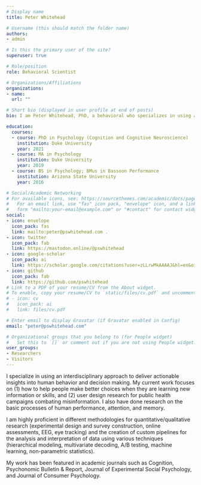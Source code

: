 ```yaml
---
# Display name
title: Peter Whitehead

# Username (this should match the folder name)
authors:
- admin

# Is this the primary user of the site?
superuser: true

# Role/position
role: Behavioral Scientist

# Organizations/Affiliations
organizations:
- name: 
  url: ""

# Short bio (displayed in user profile at end of posts)
bio: I am Peter Whitehead, PhD, a behavioral who specializes in using an interdisciplinary approach to deliver actionable insights into human behavior and decision making.

education:
  courses:
  - course: PhD in Psychology (Cognition and Cognitive Neuroscience)
    institution: Duke University
    year: 2021
  - course: MA in Psychology
    institution: Duke University
    year: 2019
  - course: BS in Psychology; BMus in Bassoon Performance
    institution: Arizona State University
    year: 2016

# Social/Academic Networking
# For available icons, see: https://sourcethemes.com/academic/docs/page-builder/#icons
#   For an email link, use "fas" icon pack, "envelope" icon, and a link in the
#   form "mailto:your-email@example.com" or "#contact" for contact widget.
social:
- icon: envelope
  icon_pack: fas
  link: mailto:peter@pswhitehead.com .
- icon: twitter
  icon_pack: fab
  link: https://mastodon.online/@pswhitehead
- icon: google-scholar
  icon_pack: ai
  link: https://scholar.google.com/citations?user=zLLrwMkAAAAJ&hl=en&oi=ao
- icon: github
  icon_pack: fab
  link: https://github.com/pswhitehead
# Link to a PDF of your resume/CV from the About widget.
# To enable, copy your resume/CV to `static/files/cv.pdf` and uncomment the lines below.
# - icon: cv
#   icon_pack: ai
#   link: files/cv.pdf

# Enter email to display Gravatar (if Gravatar enabled in Config)
email: "peter@pswhitehead.com"

# Organizational groups that you belong to (for People widget)
#   Set this to `[]` or comment out if you are not using People widget.
user_groups:
- Researchers
- Visitors
---
```


I specialize in using an interdisciplinary approach to deliver actionable insights into human behavior and decision making. My current work focuses on (1) how to help people make better choices when they are learning new information or skills, and (2) user design research for public health campaigns combating misinformation. I also have done research on the basic processes of human performance, attention, and memory.

I am highly proficient in different methodologies for quantitative/qualitative research (experimental design and survey construction, online assessments, EEG, eye tracking) and the creation of custom pipelines for the analysis and interpretation of data using various techniques (hierarchical modeling, multivariate decoding, A/B testing, machine learning, non-parametric statistics). 

My work has been featured in academic journals such as Cognition, Psychonomic Bulletin & Report, Journal of Experimental Social Psychology, and Journal of Consumer Psychology.
